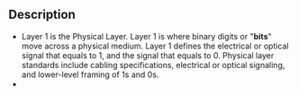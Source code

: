 ## Description
- Layer 1 is the Physical Layer. Layer 1 is where binary digits or "**bits**" move across a physical medium. Layer 1 defines the electrical or optical signal that equals to 1, and the signal that equals to 0.  Physical layer standards include cabling specifications, electrical or optical signaling, and lower-level framing of 1s and 0s.
- 